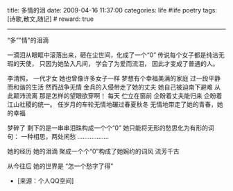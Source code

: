 title: 多情的泪 
date: 2009-04-16 11:37:00
categories: life #life poetry
tags: [诗歌,散文,随记]  # <!--more-->
reward: true

---

“多”"情"的泪滴

一滴泪从眼眶中滚落出来，砸在尘世间，化成了一个“0”
传说每个女子都是纯洁无瑕的天使，
只因为她坠入凡间，
学会了为爱而流泪，
因此才变成了普通的人。

<!--more-->


李清照，
一代才女
她也曾像许多女子一样
梦想有个幸福美满的家庭
过一段平静而和谐的生活
然而战争无情
金兵的入侵带走了她的丈夫
她自己被迫南下避难
从此颠沛流离
那是怎样的望眼欲穿啊！
每天
伫立在窗前
企盼着丈夫能归来
企盼着江山社稷的统一。
任岁月的车轮无情地碾过春夏秋冬
无情地带走了她的青春，她的幸福



梦碎了
剩下的是一串串泪珠构成一个个“0”
她只能将无形的愁思化为有形的词句：
一种相思，两处闲愁
………………


她的经历
她的泪滴
聚成一个个“0”构成了她婉约的词风
流芳千古

从今往后
她的世界是
“怎一个愁字了得”


- [来源：个人QQ空间]
